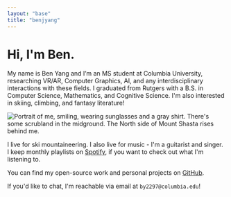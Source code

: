 ```yaml
---
layout: "base"
title: "benjyang"
---
```


# Hi, I'm Ben.

My name is Ben Yang and I’m an MS student at Columbia University, researching VR/AR, Computer Graphics, AI, and any interdisciplinary interactions with these fields. I graduated from Rutgers with a B.S. in Computer Science, Mathematics, and Cognitive Science. I'm also interested in skiing, climbing, and fantasy literature!

![Portrait of me, smiling, wearing sunglasses and a gray shirt. There's some scrubland in the midground. The North side of Mount Shasta rises behind me.](/img/profpic-small.png)

I live for ski mountaineering. I also live for music - I'm a guitarist and singer. I keep monthly
playlists on
[Spotify](https://open.spotify.com/user/e8yylicycxba6487r7jbyotbo?si=wEo1wvS1SsaObFezR8DwJA), if you
want to check out what I'm listening to.

You can find my open-source work and personal projects on [GitHub](https://github.com/benplus1).

If you'd like to chat, I'm reachable via email at `by2297@columbia.edu`!
